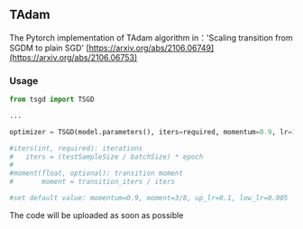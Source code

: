 ## TAdam

The Pytorch implementation of TAdam algorithm in：'Scaling transition from SGDM to plain SGD'
[https://arxiv.org/abs/2106.06749](https://arxiv.org/abs/2106.06753)

### Usage

```python
from tsgd import TSGD

...

optimizer = TSGD(model.parameters(), iters=required, momentum=0.9, lr=1e-3, moment=3/8, up_lr=0.1, low_lr=0.005)

#iters(int, required): iterations
#	iters = (testSampleSize / batchSize) * epoch
#
#moment(float, optional): transition moment
#       moment = transition_iters / iters

#set default value: momentum=0.9, moment=3/8, up_lr=0.1, low_lr=0.005
```





The code will be uploaded as soon as possible

